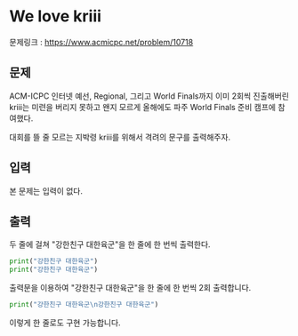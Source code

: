 # We love kriii

문제링크 : https://www.acmicpc.net/problem/10718

## 문제

ACM-ICPC 인터넷 예선, Regional, 그리고 World Finals까지 이미 2회씩 진출해버린 kriii는 미련을 버리지 못하고 왠지 모르게 올해에도 파주 World Finals 준비 캠프에 참여했다.

대회를 뜰 줄 모르는 지박령 kriii를 위해서 격려의 문구를 출력해주자.

## 입력

본 문제는 입력이 없다.

## 출력 

두 줄에 걸쳐 "강한친구 대한육군"을 한 줄에 한 번씩 출력한다.

```python
print("강한친구 대한육군")
print("강한친구 대한육군")
```

출력문을 이용하여 "강한친구 대한육군"을 한 줄에 한 번씩 2회 출력합니다. 

```python
print("강한친구 대한육군\n강한친구 대한육군")
```

이렇게 한 줄로도 구현 가능합니다.
